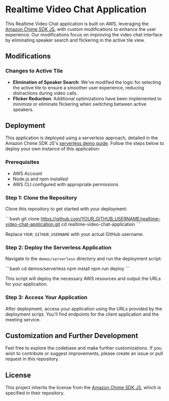 
# Realtime Video Chat Application

This Realtime Video Chat application is built on AWS, leveraging the [Amazon Chime SDK JS](https://github.com/aws/amazon-chime-sdk-js), with custom modifications to enhance the user experience. Our modifications focus on improving the video chat interface by eliminating speaker search and flickering in the active tile view.

## Modifications

### Changes to Active Tile

- **Elimination of Speaker Search**: We've modified the logic for selecting the active tile to ensure a smoother user experience, reducing distractions during video calls.
- **Flicker Reduction**: Additional optimizations have been implemented to minimize or eliminate flickering when switching between active speakers.

## Deployment

This application is deployed using a serverless approach, detailed in the Amazon Chime SDK JS's [serverless demo guide](https://github.com/aws/amazon-chime-sdk-js/tree/main/demos/serverless). Follow the steps below to deploy your own instance of this application:

### Prerequisites

- AWS Account
- Node.js and npm installed
- AWS CLI configured with appropriate permissions

### Step 1: Clone the Repository

Clone this repository to get started with your deployment:

\```bash
git clone https://github.com/YOUR_GITHUB_USERNAME/realtime-video-chat-application.git
cd realtime-video-chat-application
\```

Replace `YOUR_GITHUB_USERNAME` with your actual GitHub username.

### Step 2: Deploy the Serverless Application

Navigate to the `demos/serverless` directory and run the deployment script:

\```bash
cd demos/serverless
npm install
npm run deploy
\```

This script will deploy the necessary AWS resources and output the URLs for your application.

### Step 3: Access Your Application

After deployment, access your application using the URLs provided by the deployment script. You'll find endpoints for the client application and the meeting service.

## Customization and Further Development

Feel free to explore the codebase and make further customizations. If you wish to contribute or suggest improvements, please create an issue or pull request in this repository.

## License

This project inherits the license from the [Amazon Chime SDK JS](https://github.com/aws/amazon-chime-sdk-js), which is specified in their repository.
